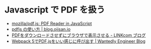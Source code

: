 # Javascript で PDF を扱う

* [mozilla/pdf.js: PDF Reader in JavaScript](https://github.com/mozilla/pdf.js)
* [pdfjs の使い方 | blog.ojisan.io](https://blog.ojisan.io/how-to-use-pdfjs/)
* [PDFをダウンロードさせずにブラウザで表示させる - LINKcom ブログ](https://www.linkcom.com/blog/2019/12/howtouse-pdfjs.html)
* [Webpack 5でPDF.jsをいい感じに呼び出す | Wantedly Engineer Blog](https://www.wantedly.com/companies/wantedly/post_articles/367427)
